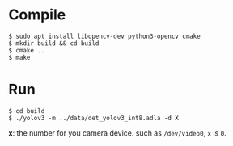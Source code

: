 # Compile

```shell
$ sudo apt install libopencv-dev python3-opencv cmake
$ mkdir build && cd build
$ cmake ..
$ make
```

# Run

```shell
$ cd build
$ ./yolov3 -m ../data/det_yolov3_int8.adla -d X
```
**x**: the number for you camera device. such as `/dev/video0`, `x` is `0`.
